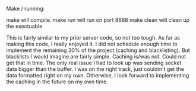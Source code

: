 Make / running:

make will compile. make run will run on port 8888
make clean will clean up the exectuable


This is fairly similar to my prior server code, so not too tough.
As far as making this code, I really enjoyed it. I did not schedule enough time to implement the remaining 30% of the project (caching and blacklisting). But blacklists I would imagine are fairly simple. Caching is/was not. Could not get that in time.
The only real issue I had to look up was sending socket data bigger than the buffer.
I was on the right track, just couldm't get the data formatted right on my own.
Otherwise, I look forward to implementing the caching in the future on my own time.